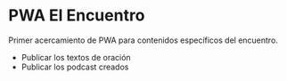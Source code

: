 # PWA El Encuentro

Primer acercamiento de PWA para contenidos específicos del encuentro.

* Publicar los textos de oración
* Publicar los podcast creados
